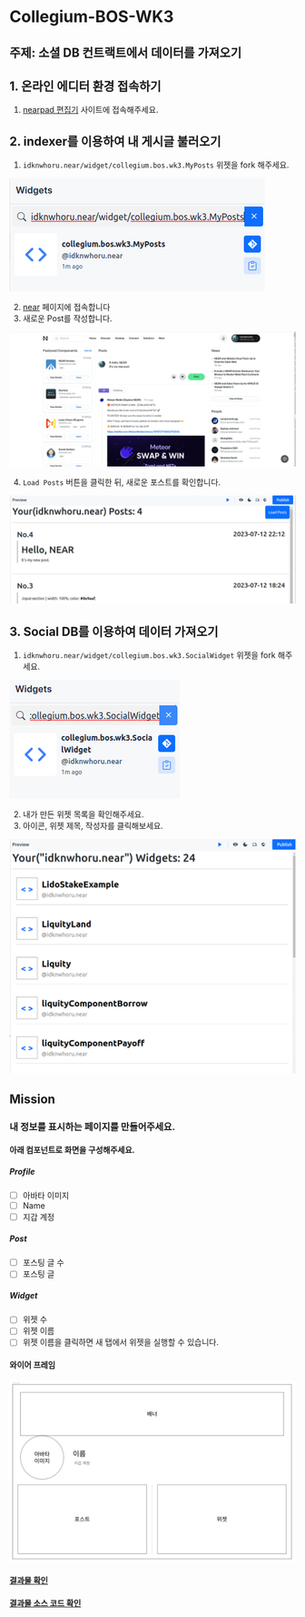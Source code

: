 # Collegium-BOS-WK3

## 주제: 소셜 DB 컨트랙트에서 데이터를 가져오기

## 1. 온라인 에디터 환경 접속하기
1. [nearpad 편집기](https://nearpad.dev/editor) 사이트에 접속해주세요.

## 2. indexer를 이용하여 내 게시글 불러오기
1. `idknwhoru.near/widget/collegium.bos.wk3.MyPosts` 위젯을 fork 해주세요.

![search_my_posts_widget](assets/images/search_my_posts_widget.png)

2. [near](https://near.org/) 페이지에 접속합니다
3. 새로운 Post를 작성합니다.

![upload_post](assets/images/upload_post.png)

4. `Load Posts` 버튼을 클릭한 뒤, 새로운 포스트를 확인합니다.

![load_posts](assets/images/load_posts.png)

## 3. Social DB를 이용하여 데이터 가져오기
1. `idknwhoru.near/widget/collegium.bos.wk3.SocialWidget` 위젯을 fork 해주세요.

![search_social_widget](assets/images/search_social_widget.png)

2. 내가 만든 위젯 목록을 확인해주세요.
3. 아이콘, 위젯 제목, 작성자를 클릭해보세요.

![my_widgets](assets/images/my_widgets.png)



## Mission
### 내 정보를 표시하는 페이지를 만들어주세요.
#### 아래 컴포넌트로 화면을 구성해주세요.
##### Profile
- [ ] 아바타 이미지
- [ ] Name
- [ ] 지갑 계정
##### Post
- [ ] 포스팅 글 수
- [ ] 포스팅 글
##### Widget
- [ ] 위젯 수
- [ ] 위젯 이름
- [ ] 위젯 이름을 클릭하면 새 탭에서 위젯을 실행할 수 있습니다.

#### 와이어 프레임

![my_page](assets/images/my_page.png)

#### [결과물 확인](https://near.org/idknwhoru.near/widget/collegium.bos.wk3.MyProfilePage)

#### [결과물 소스 코드 확인](https://near.org/near/widget/ComponentDetailsPage?src=idknwhoru.near/widget/collegium.bos.wk3.MyProfilePage)